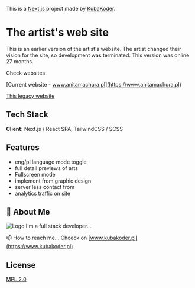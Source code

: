 This is a [Next.js](https://nextjs.org/) project made by [KubaKoder](https://www.kubakoder.pl).

# The artist's web site

This is an earlier version of the artist's website. The artist changed their vision for the site, so development was terminated. This version was online 27 months.

Check websites:

[Current website - www.anitamachura.pl](https://www.anitamachura.pl)

[This legacy website](https://kk2-snowy.vercel.app/)


## Tech Stack

**Client:** 
Next.js / React SPA, 
TailwindCSS / SCSS

## Features

- eng/pl language mode toggle
- full detail previews of arts
- Fullscreen mode
- implement from graphic design
- server less contact from
- analytics traffic on site

## 🚀 About Me
![Logo](https://kubakoder.pl/_next/image?url=%2F_next%2Fstatic%2Fmedia%2Ffavicon.5d6e1adf.png&w=48&q=75)
I'm a full stack developer...

📫 How to reach me...
Chceck on [www.kubakoder.pl](https://www.kubakoder.pl)


## License

[MPL 2.0](https://choosealicense.com/licenses/mpl-2.0/)
